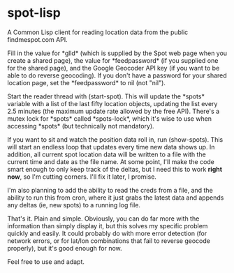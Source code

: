# spot-lisp
A Common Lisp client for reading location data from the public findmespot.com API.

Fill in the value for \*glld\* (which is supplied by the Spot web page
when you create a shared page), the value for \*feedpassword\* (if you
supplied one for the shared page), and the Google Geocoder API key (if
you want to be able to do reverse geocoding).  If you don't have a
password for your shared location page, set the \*feedpassword\* to
nil (not "nil").

Start the reader thread with (start-spot).  This will update the
\*spots\* variable with a list of the last fifty location objects,
updating the list every 2.5 minutes (the maximum update rate allowed
by the free API).  There's a mutex lock for \*spots\* called
\*spots-lock\*, which it's wise to use when accessing
\*spots\* (but technically not mandatory).

If you want to sit and watch the position data roll in, run
(show-spots).  This will start an endless loop that updates every time
new data shows up. In addition, all current spot location data will be
written to a file with the current time and date as the file name. At
some point, I'll make the code smart enough to only keep track of the
deltas, but I need this to work **right now**, so I'm cutting corners.
I'll fix it later, I promise.

I'm also planning to add the ability to read the creds from a file,
and the ability to run this from cron, where it just grabs the latest
data and appends any deltas (ie, new spots) to a running log file.

That's it.  Plain and simple.  Obviously, you can do far more with the
information than simply display it, but this solves my specific
problem quickly and easily.  It could probably do with more error
detection (for network errors, or for lat/lon combinations that fail
to reverse geocode properly), but it's good enough for now.

Feel free to use and adapt.

